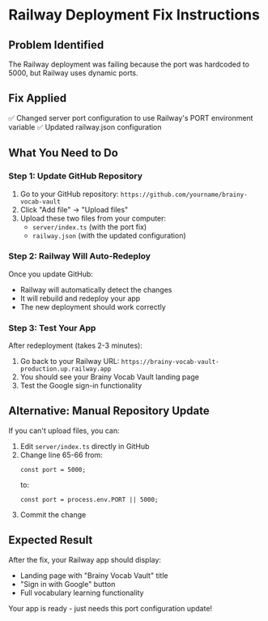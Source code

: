 # Railway Deployment Fix Instructions

## Problem Identified
The Railway deployment was failing because the port was hardcoded to 5000, but Railway uses dynamic ports.

## Fix Applied
✅ Changed server port configuration to use Railway's PORT environment variable
✅ Updated railway.json configuration

## What You Need to Do

### Step 1: Update GitHub Repository
1. Go to your GitHub repository: `https://github.com/yourname/brainy-vocab-vault`
2. Click "Add file" → "Upload files"
3. Upload these two files from your computer:
   - `server/index.ts` (with the port fix)
   - `railway.json` (with the updated configuration)

### Step 2: Railway Will Auto-Redeploy
Once you update GitHub:
- Railway will automatically detect the changes
- It will rebuild and redeploy your app
- The new deployment should work correctly

### Step 3: Test Your App
After redeployment (takes 2-3 minutes):
1. Go back to your Railway URL: `https://brainy-vocab-vault-production.up.railway.app`
2. You should see your Brainy Vocab Vault landing page
3. Test the Google sign-in functionality

## Alternative: Manual Repository Update
If you can't upload files, you can:
1. Edit `server/index.ts` directly in GitHub
2. Change line 65-66 from:
   ```
   const port = 5000;
   ```
   to:
   ```
   const port = process.env.PORT || 5000;
   ```
3. Commit the change

## Expected Result
After the fix, your Railway app should display:
- Landing page with "Brainy Vocab Vault" title
- "Sign in with Google" button
- Full vocabulary learning functionality

Your app is ready - just needs this port configuration update!